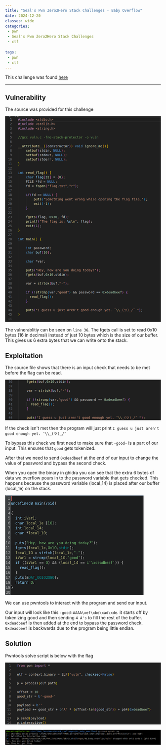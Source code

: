 ```yaml
---
title: "Seal's Pwn Zero2Hero Stack Challenges - Baby Overflow" 
date: 2024-12-20
classes: wide
categories:
 - pwn
 - Seal's Pwn Zero2Hero Stack Challenges
 - ctf
 
tags:
 - pwn
 - ctf
---
```



This challenge was found [here](https://github.com/seal9055/PWN_Zero2Hero/tree/main)

* * *

## Vulnerability

The source was provided for this challenge

![source_file.png](../assets/images/baby_overflow/a26ef839dde08728bfa6c8775592890f.png)

The vulnerablitiy can be seen on `line 36`. The fgets call is set to read 0x10 bytes (16 in decimal) instead of just 10 bytes which is the size of our buffer. This gives us 6 extra bytes that we can write onto the stack.

## Exploitation

The source file shows that there is an input check that needs to be met before the flag can be read.

![input_check.png](../assets/images/baby_overflow/785d243dbe36fdec40f40ef9a5fe3c63.png)

If the check isn't met then the program will just print `I guess u just aren't good enough yet. ¯\\_(ツ)_/¯`

To bypass this check we first need to make sure that `-good-` is a part of our input. This ensures that `good` gets tokenized.

After that we need to send `0xdeadbeef` at the end of our input to change the value of password and bypass the second check.

When you open the binary in ghidra you can see that the extra 6 bytes of data we overflow pours in to the password variable that gets checked. This happens because the password variable (local_14) is placed after our buffer (local_1e) on the stack.

![ghidra.png](../assets/images/baby_overflow/9dbacdaba103a833d330c4cd0f0b0e4c.png)

We can use pwntools to interact with the program and send our input. 

Our input will look like this `-good-AAAA\xef\xbe\xad\xde`. it starts off by tokenizing good and then sending `4 A's` to fill the rest of the buffer. `0xdeadbeef` is then added at the end to bypass the password check. `0xdeadbeef` is backwards due to the program being little endian.

## Solution

Pwntools solve script is below with the flag

![solve_script.png](../assets/images/baby_overflow/be08646bc16b95f54121a7f75f1fbae9.png)

![flag.png](../assets/images/baby_overflow/a1ff36978a6f05de9c17a5f59bc9e7ef.png)